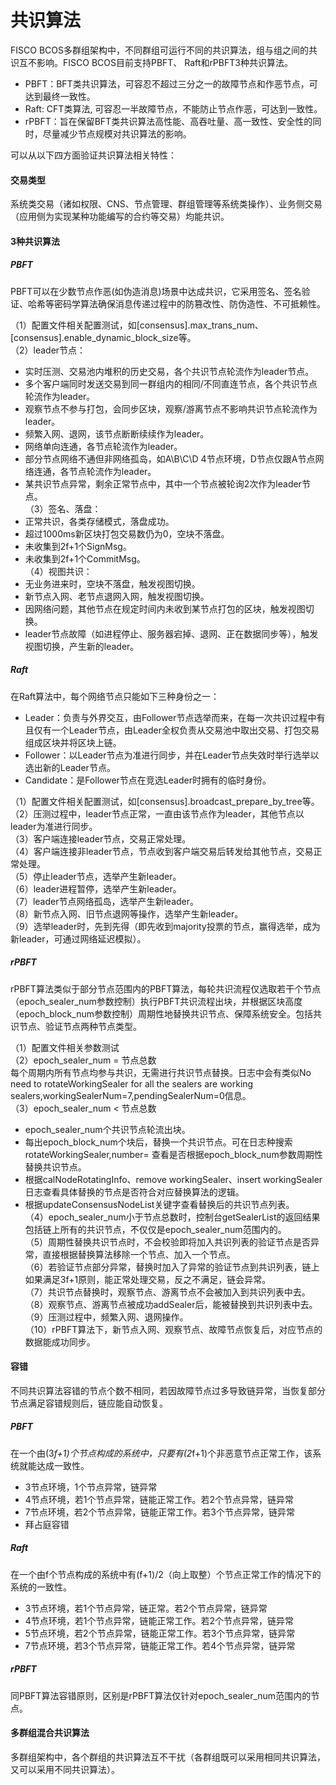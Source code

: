 # 共识算法

FISCO BCOS多群组架构中，不同群组可运行不同的共识算法，组与组之间的共识互不影响。FISCO BCOS目前支持PBFT、 Raft和rPBFT3种共识算法。

- PBFT：BFT类共识算法，可容忍不超过三分之一的故障节点和作恶节点，可达到最终一致性。
- Raft: CFT类算法, 可容忍一半故障节点，不能防止节点作恶，可达到一致性。
- rPBFT：旨在保留BFT类共识算法高性能、高吞吐量、高一致性、安全性的同时，尽量减少节点规模对共识算法的影响。<br/>

可以从以下四方面验证共识算法相关特性：<br/>
#### 交易类型
系统类交易（诸如权限、CNS、节点管理、群组管理等系统类操作）、业务侧交易（应用侧为实现某种功能编写的合约等交易）均能共识。<br/>

#### 3种共识算法
##### PBFT
PBFT可以在少数节点作恶(如伪造消息)场景中达成共识，它采用签名、签名验证、哈希等密码学算法确保消息传递过程中的防篡改性、防伪造性、不可抵赖性。

（1）配置文件相关配置测试，如[consensus].max_trans_num、[consensus].enable_dynamic_block_size等。 <br/>
（2）leader节点：
- 实时压测、交易池内堆积的历史交易，各个共识节点轮流作为leader节点。 
- 多个客户端同时发送交易到同一群组内的相同/不同直连节点，各个共识节点轮流作为leader。 
- 观察节点不参与打包，会同步区块，观察/游离节点不影响共识节点轮流作为leader。 
- 频繁入网、退网，该节点断断续续作为leader。 
- 网络单向连通，各节点轮流作为leader。 
- 部分节点网络不通但非网络孤岛，如A\B\C\D 4节点环境，D节点仅跟A节点网络连通，各节点轮流作为leader。 
- 某共识节点异常，剩余正常节点中，其中一个节点被轮询2次作为leader节点。<br/>
（3）签名、落盘： <br/>
- 正常共识，各类存储模式，落盘成功。 
- 超过1000ms新区块打包交易数仍为0，空块不落盘。 
- 未收集到2f+1个SignMsg。 
- 未收集到2f+1个CommitMsg。  <br/>
（4）视图共识： <br/>
- 无业务进来时，空块不落盘，触发视图切换。 
- 新节点入网、老节点退网入网，触发视图切换。 
- 因网络问题，其他节点在规定时间内未收到某节点打包的区块，触发视图切换。 
- leader节点故障（如进程停止、服务器宕掉、退网、正在数据同步等），触发视图切换，产生新的leader。 
##### Raft
在Raft算法中，每个网络节点只能如下三种身份之一：<br/>
- Leader：负责与外界交互，由Follower节点选举而来，在每一次共识过程中有且仅有一个Leader节点，由Leader全权负责从交易池中取出交易、打包交易组成区块并将区块上链。
- Follower：以Leader节点为准进行同步，并在Leader节点失效时举行选举以选出新的Leader节点。
- Candidate：是Follower节点在竞选Leader时拥有的临时身份。<br/>

（1）配置文件相关配置测试，如[consensus].broadcast_prepare_by_tree等。 <br/>
（2）压测过程中，leader节点正常，一直由该节点作为leader，其他节点以leader为准进行同步。 <br/>
（3）客户端连接leader节点，交易正常处理。 <br/>
（4）客户端连接非leader节点，节点收到客户端交易后转发给其他节点，交易正常处理。 <br/>
（5）停止leader节点，选举产生新leader。 <br/>
（6）leader进程暂停，选举产生新leader。 <br/>
（7）leader节点网络孤岛，选举产生新leader。 <br/>
（8）新节点入网、旧节点退网等操作，选举产生新leader。 <br/>
（9）选举leader时，先到先得（即先收到majority投票的节点，赢得选举，成为新leader，可通过网络延迟模拟）。

##### rPBFT
rPBFT算法类似于部分节点范围内的PBFT算法，每轮共识流程仅选取若干个节点（epoch_sealer_num参数控制）执行PBFT共识流程出块，并根据区块高度（epoch_block_num参数控制）周期性地替换共识节点、保障系统安全。包括共识节点、验证节点两种节点类型。

（1）配置文件相关参数测试 <br/>
（2）epoch_sealer_num = 节点总数 <br/>
每个周期内所有节点均参与共识，无需进行共识节点替换。日志中会有类似No need to rotateWorkingSealer for all the sealers are working sealers,workingSealerNum=7,pendingSealerNum=0信息。 <br/>
（3）epoch_sealer_num < 节点总数 <br/>
- epoch_sealer_num个共识节点轮流出块。
- 每出epoch_block_num个块后，替换一个共识节点。可在日志种搜索rotateWorkingSealer,number= 查看是否根据epoch_block_num参数周期性替换共识节点。
- 根据calNodeRotatingInfo、remove workingSealer、insert workingSealer日志查看具体替换的节点是否符合对应替换算法的逻辑。
- 根据updateConsensusNodeList关键字查看替换后的共识节点列表。 <br/>
（4）epoch_sealer_num小于节点总数时，控制台getSealerList的返回结果包括链上所有的共识节点，不仅仅是epoch_sealer_num范围内的。 <br/>
（5）周期性替换共识节点时，不会校验即将加入共识列表的验证节点是否异常，直接根据替换算法移除一个节点、加入一个节点。 <br/>
（6）若验证节点部分异常，替换时加入了异常的验证节点到共识列表，链上如果满足3f+1原则，能正常处理交易，反之不满足，链会异常。 <br/>
（7）共识节点替换时，观察节点、游离节点不会被加入到共识列表中去。 <br/>
（8）观察节点、游离节点被成功addSealer后，能被替换到共识列表中去。 <br/>
（9）压测过程中，频繁入网、退网操作。 <br/>
（10）rPBFT算法下，新节点入网、观察节点、故障节点恢复后，对应节点的数据能成功同步。

#### 容错
不同共识算法容错的节点个数不相同，若因故障节点过多导致链异常，当恢复部分节点满足容错规则后，链应能自动恢复。
##### PBFT
在一个由(3*f+1)个节点构成的系统中，只要有(2*f+1)个非恶意节点正常工作，该系统就能达成一致性。
- 3节点环境，1个节点异常，链异常
- 4节点环境，若1个节点异常，链能正常工作。若2个节点异常，链异常
- 7节点环境，若2个节点异常，链能正常工作。若3个节点异常，链异常
- 拜占庭容错 
##### Raft
在一个由f个节点构成的系统中有(f+1)/2（向上取整）个节点正常工作的情况下的系统的一致性。
- 3节点环境，若1个节点异常，链正常。若2个节点异常，链异常
- 4节点环境，若1个节点异常，链能正常工作。若2个节点异常，链异常
- 5节点环境，若2个节点异常，链能正常工作。若3个节点异常，链异常
- 7节点环境，若3个节点异常，链能正常工作。若4个节点异常，链异常
##### rPBFT
同PBFT算法容错原则，区别是rPBFT算法仅针对epoch_sealer_num范围内的节点。   
#### 多群组混合共识算法
多群组架构中，各个群组的共识算法互不干扰（各群组既可以采用相同共识算法，又可以采用不同共识算法）。<br/><br/>
